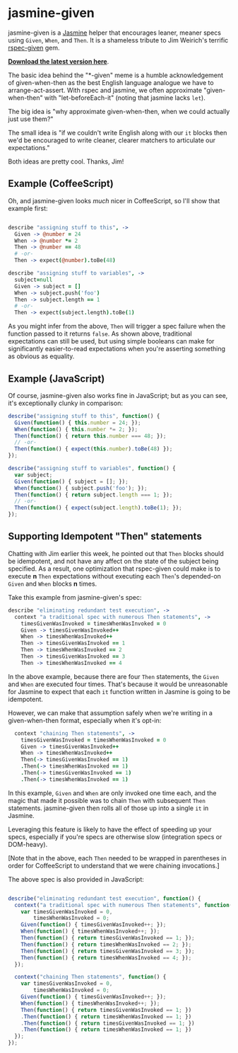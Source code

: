 # jasmine-given

jasmine-given is a [Jasmine](https://github.com/pivotal/jasmine) helper that encourages leaner, meaner specs using `Given`, `When`, and `Then`. It is a shameless tribute to Jim Weirich's terrific [rspec-given](https://github.com/jimweirich/rspec-given) gem.

**[Download the latest version here](https://github.com/searls/jasmine-given/archives/master)**.

The basic idea behind the "*-given" meme is a humble acknowledgement of given-when-then as the best English language analogue we have to arrange-act-assert. With rspec and jasmine, we often approximate "given-when-then" with "let-beforeEach-it" (noting that jasmine lacks `let`).

The big idea is "why approximate given-when-then, when we could actually just use them?"

The small idea is "if we couldn't write English along with our `it` blocks then we'd be encouraged to write cleaner, clearer matchers to articulate our expectations."

Both ideas are pretty cool. Thanks, Jim!

## Example (CoffeeScript)

Oh, and jasmine-given looks *much* nicer in CoffeeScript, so I'll show that example first:

``` coffeescript

describe "assigning stuff to this", ->
  Given -> @number = 24
  When -> @number *= 2
  Then -> @number == 48
  # -or-
  Then -> expect(@number).toBe(48)

describe "assigning stuff to variables", ->
  subject=null
  Given -> subject = []
  When -> subject.push('foo')
  Then -> subject.length == 1
  # -or-
  Then -> expect(subject.length).toBe(1)
```

As you might infer from the above, `Then` will trigger a spec failure when the function passed to it returns `false`. As shown above, traditional expectations can still be used, but using simple booleans can make for significantly easier-to-read expectations when you're asserting something as obvious as equality.

## Example (JavaScript)

Of course, jasmine-given also works fine in JavaScript; but as you can see, it's exceptionally clunky in comparison:

``` javascript
describe("assigning stuff to this", function() {
  Given(function() { this.number = 24; });
  When(function() { this.number *= 2; });
  Then(function() { return this.number === 48; });
  // -or- 
  Then(function() { expect(this.number).toBe(48) });
});

describe("assigning stuff to variables", function() {
  var subject;
  Given(function() { subject = []; });
  When(function() { subject.push('foo'); });
  Then(function() { return subject.length === 1; });
  // -or-
  Then(function() { expect(subject.length).toBe(1); });
});
```

## Supporting Idempotent "Then" statements

Chatting with Jim earlier this week, he pointed out that `Then` blocks should be idempotent, and not have any affect on the state of the subject being specified. As a result, one optimization that rspec-given could make is to execute **n** `Then` expectations without executing each `Then`'s depended-on `Given` and `When` blocks **n** times.

Take this example from jasmine-given's spec:

``` coffeescript
describe "eliminating redundant test execution", ->
  context "a traditional spec with numerous Then statements", ->
    timesGivenWasInvoked = timesWhenWasInvoked = 0
    Given -> timesGivenWasInvoked++
    When -> timesWhenWasInvoked++
    Then -> timesGivenWasInvoked == 1
    Then -> timesWhenWasInvoked == 2
    Then -> timesGivenWasInvoked == 3
    Then -> timesWhenWasInvoked == 4
```

In the above example, because there are four `Then` statements, the `Given` and `When` are executed four times. That's because it would be unreasonable for Jasmine to expect that each `it` function written in Jasmine is going to be idempotent.

However, we can make that assumption safely when we're writing in a given-when-then format, especially when it's opt-in:

``` coffeescript
  context "chaining Then statements", ->
    timesGivenWasInvoked = timesWhenWasInvoked = 0
    Given -> timesGivenWasInvoked++
    When -> timesWhenWasInvoked++
    Then(-> timesGivenWasInvoked == 1)
    .Then(-> timesWhenWasInvoked == 1)
    .Then(-> timesGivenWasInvoked == 1)
    .Then(-> timesWhenWasInvoked == 1)
```

In this example, `Given` and `When` are only invoked one time each, and the magic that made it possible was to chain `Then` with subsequent `Then` statements. jasmine-given then rolls all of those up into a single `it` in Jasmine.

Leveraging this feature is likely to have the effect of speeding up your specs, especially if you're specs are otherwise slow (integration specs or DOM-heavy).

[Note that in the above, each `Then` needed to be wrapped in parentheses in order for CoffeeScript to understand that we were chaining invocations.]

The above spec is also provided in JavaScript:

``` javascript

describe("eliminating redundant test execution", function() {
  context("a traditional spec with numerous Then statements", function() {
    var timesGivenWasInvoked = 0,
        timesWhenWasInvoked = 0;
    Given(function() { timesGivenWasInvoked++; });
    When(function() { timesWhenWasInvoked++; });
    Then(function() { return timesGivenWasInvoked == 1; });
    Then(function() { return timesWhenWasInvoked == 2; });
    Then(function() { return timesGivenWasInvoked == 3; });
    Then(function() { return timesWhenWasInvoked == 4; });
  });

  context("chaining Then statements", function() {
    var timesGivenWasInvoked = 0,
        timesWhenWasInvoked = 0;
    Given(function() { timesGivenWasInvoked++; });
    When(function() { timesWhenWasInvoked++; });
    Then(function() { return timesGivenWasInvoked == 1; })
    .Then(function() { return timesWhenWasInvoked == 1; })
    .Then(function() { return timesGivenWasInvoked == 1; })
    .Then(function() { return timesWhenWasInvoked == 1; })
  });
});

```